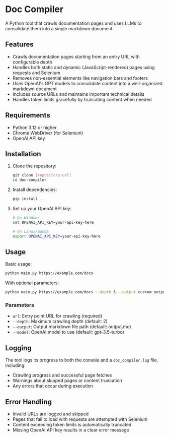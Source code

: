 # Doc Compiler

A Python tool that crawls documentation pages and uses LLMs to consolidate them into a single markdown document.

## Features

- Crawls documentation pages starting from an entry URL with configurable depth
- Handles both static and dynamic (JavaScript-rendered) pages using requests and Selenium
- Removes non-essential elements like navigation bars and footers
- Uses OpenAI's GPT models to consolidate content into a well-organized markdown document
- Includes source URLs and maintains important technical details
- Handles token limits gracefully by truncating content when needed

## Requirements

- Python 3.12 or higher
- Chrome WebDriver (for Selenium)
- OpenAI API key

## Installation

1. Clone the repository:
   ```bash
   git clone [repository-url]
   cd doc-compiler
   ```

2. Install dependencies:
   ```bash
   pip install .
   ```

3. Set up your OpenAI API key:
   ```bash
   # On Windows
   set OPENAI_API_KEY=your-api-key-here
   
   # On Linux/macOS
   export OPENAI_API_KEY=your-api-key-here
   ```

## Usage

Basic usage:
```bash
python main.py https://example.com/docs
```

With optional parameters:
```bash
python main.py https://example.com/docs --depth 3 --output custom_output.md --model gpt-4
```

### Parameters

- `url`: Entry point URL for crawling (required)
- `--depth`: Maximum crawling depth (default: 2)
- `--output`: Output markdown file path (default: output.md)
- `--model`: OpenAI model to use (default: gpt-3.5-turbo)

## Logging

The tool logs its progress to both the console and a `doc_compiler.log` file, including:
- Crawling progress and successful page fetches
- Warnings about skipped pages or content truncation
- Any errors that occur during execution

## Error Handling

- Invalid URLs are logged and skipped
- Pages that fail to load with requests are attempted with Selenium
- Content exceeding token limits is automatically truncated
- Missing OpenAI API key results in a clear error message
